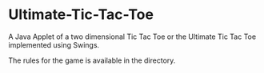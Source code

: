 # Ultimate-Tic-Tac-Toe

A Java Applet of a two dimensional Tic Tac Toe or the Ultimate Tic Tac Toe implemented using Swings. 

The rules for the game is available in the directory.
